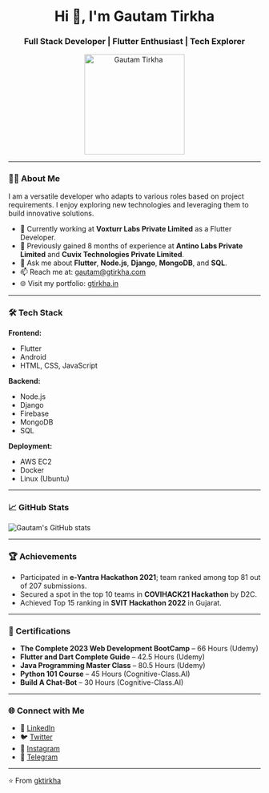 <h1 align="center">Hi 👋, I'm Gautam Tirkha</h1>
<h3 align="center">Full Stack Developer | Flutter Enthusiast | Tech Explorer</h3>

<p align="center">
  <img src="https://gtirkha.com/assets/img/hero.jpg" width="200" alt="Gautam Tirkha"/>
</p>

---

### 🧑‍💻 About Me

I am a versatile developer who adapts to various roles based on project requirements. I enjoy exploring new technologies and leveraging them to build innovative solutions.

- 🔭 Currently working at **Voxturr Labs Private Limited** as a Flutter Developer.
- 🌱 Previously gained 8 months of experience at **Antino Labs Private Limited** and **Cuvix Technologies Private Limited**.
- 💬 Ask me about **Flutter**, **Node.js**, **Django**, **MongoDB**, and **SQL**.
- 📫 Reach me at: [gautam@gtirkha.com](mailto:gautam@gtirkha.com)
- 🌐 Visit my portfolio: [gtirkha.in](https://gtirkha.in/)

---

### 🛠️ Tech Stack

**Frontend:**
- Flutter
- Android
- HTML, CSS, JavaScript

**Backend:**
- Node.js
- Django
- Firebase
- MongoDB
- SQL

**Deployment:**
- AWS EC2
- Docker
- Linux (Ubuntu)

---

### 📈 GitHub Stats

![Gautam's GitHub stats](https://github-readme-stats.vercel.app/api?username=gktirkha&show_icons=true&theme=radical)

---

### 🏆 Achievements

- Participated in **e-Yantra Hackathon 2021**; team ranked among top 81 out of 207 submissions.
- Secured a spot in the top 10 teams in **COVIHACK21 Hackathon** by D2C.
- Achieved Top 15 ranking in **SVIT Hackathon 2022** in Gujarat.

---

### 📜 Certifications

- **The Complete 2023 Web Development BootCamp** – 66 Hours (Udemy)
- **Flutter and Dart Complete Guide** – 42.5 Hours (Udemy)
- **Java Programming Master Class** – 80.5 Hours (Udemy)
- **Python 101 Course** – 45 Hours (Cognitive-Class.AI)
- **Build A Chat-Bot** – 30 Hours (Cognitive-Class.AI)

---

### 🌐 Connect with Me

- 💼 [LinkedIn](https://in.linkedin.com/in/gktirkha)
- 🐦 [Twitter](https://twitter.com/gktirkha)
- 📸 [Instagram](https://www.instagram.com/gktirkha)
- 💬 [Telegram](https://t.me/gktirkha)

---

⭐️ From [gktirkha](https://github.com/gktirkha)
